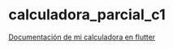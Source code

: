 # calculadora_parcial_c1


[Documentación de mi calculadora en flutter](https://docs.google.com/document/d/1OpLckwaTcY-4KQ_uulpaxM5Oeg-_MwKGLAew3omg0UI/edit?usp=sharing)


